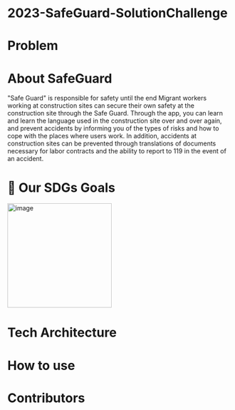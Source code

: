 # 2023-SafeGuard-SolutionChallenge

# Problem

# About SafeGuard
"Safe Guard" is responsible for safety until the end
Migrant workers working at construction sites can secure their own safety at the construction site through the Safe Guard. Through the app, you can learn and learn the language used in the construction site over and over again, and prevent accidents by informing you of the types of risks and how to cope with the places where users work. In addition, accidents at construction sites can be prevented through translations of documents necessary for labor contracts and the ability to report to 119 in the event of an accident.

# 📌 Our SDGs Goals

<img width="234" alt="image" src="https://user-images.githubusercontent.com/101170415/231507874-6e0dc8a4-9182-4112-9639-dbc8666f464c.png">

# Tech Architecture

# How to use

# Contributors

